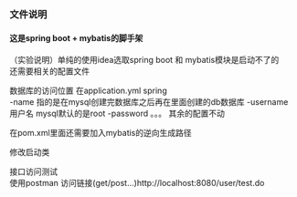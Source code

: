 ### 文件说明
#### 这是spring boot + mybatis的脚手架
（实验说明）单纯的使用idea选取spring boot 和 mybatis模块是启动不了的  
还需要相关的配置文件

数据库的访问位置
在application.yml
spring  
-name 指的是在mysql创建完数据库之后再在里面创建的db数据库 
-username 用户名 mysql默认的是root
-password 。。。
其余的配置不动

在pom.xml里面还需要加入mybatis的逆向生成路径  

修改启动类

接口访问测试  
使用postman 访问链接(get/post...)http://localhost:8080/user/test.do  

